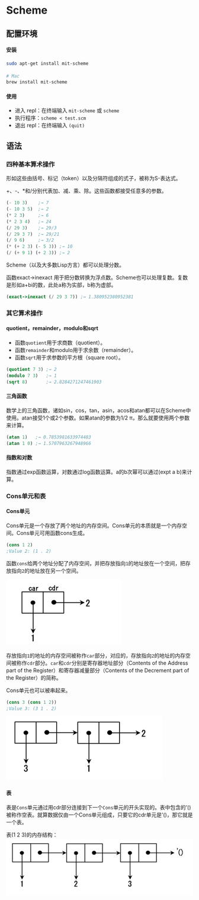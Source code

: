 # Scheme

## 配置环境
#### 安装
``` sh
sudo apt-get install mit-scheme

# Mac
brew install mit-scheme
```

#### 使用
- 进入 repl：在终端输入 ```mit-scheme``` 或 ```scheme```
- 执行程序：```scheme < test.scm```
- 退出 repl：在终端输入 ```(quit)```

## 语法
### 四种基本算术操作
形如这些由括号、标记（token）以及分隔符组成的式子，被称为S-表达式。

+、-、*和/分别代表加、减、乘、除。这些函数都接受任意多的参数。
``` scheme
(- 10 3)    ;→ 7
(- 10 3 5)  ;→ 2
(* 2 3)     ;→ 6
(* 2 3 4)   ;→ 24
(/ 29 3)    ;→ 29/3
(/ 29 3 7)  ;→ 29/21
(/ 9 6)     ;→ 3/2
(* (+ 2 3) (- 5 3)) ;→ 10
(/ (+ 9 1) (+ 2 3)) ;→ 2
```

Scheme（以及大多数Lisp方言）都可以处理分数。

函数exact->inexact 用于把分数转换为浮点数。Scheme也可以处理复数。复数是形如a+bi的数，此处a称为实部，b称为虚部。

``` scheme
(exact->inexact (/ 29 3 7)) ;→ 1.380952380952381
```

### 其它算术操作
#### quotient，remainder，modulo和sqrt
- 函数`quotient`用于求商数（quotient）。
- 函数`remainder`和modulo用于求余数（remainder）。
- 函数`sqrt`用于求参数的平方根（square root）。

``` scheme
(quotient 7 3) ;→ 2
(modulo 7 3)   ;→ 1
(sqrt 8)       ;→ 2.8284271247461903
```

#### 三角函数
数学上的三角函数，诸如sin，cos，tan，asin，acos和atan都可以在Scheme中使用。atan接受1个或2个参数。如果atan的参数为1/2 π，那么就要使用两个参数来计算。

``` scheme
(atan 1)   ;→ 0.7853981633974483
(atan 1 0) ;→ 1.5707963267948966
```

#### 指数和对数
指数通过exp函数运算，对数通过log函数运算。a的b次幂可以通过(expt a b)来计算。

### Cons单元和表

#### Cons单元
Cons单元是一个存放了两个地址的内存空间。Cons单元的本质就是一个内存空间。Cons单元可用函数cons生成。

``` scheme
(cons 1 2)
;Value 2: (1 . 2)
```

函数`cons`给两个地址分配了内存空间，并把存放指向`1`的地址放在一个空间，把存放指向`2`的地址放在另一个空间。

![const](./images/cons1.png)

存放指向`1`的地址的内存空间被称作`car`部分，对应的，存放指向`2`的地址的内存空间被称作`cdr`部分。`car`和`cdr`分别是寄存器地址部分（Contents of the Address part of the Register）和寄存器减量部分（Contents of the Decrement part of the Register）的简称。

Cons单元也可以被串起来。

``` scheme
(cons 3 (cons 1 2))
;Value 3: (3 1 . 2)
```

![const](./images/cons2.png)

#### 表
表是`Cons`单元通过用cdr部分连接到下一个`Cons`单元的开头实现的。表中包含的’()被称作空表。就算数据仅由一个Cons单元组成，只要它的cdr单元是’()，那它就是一个表。

表(1 2 3)的内存结构：
![](./images/list.png)
